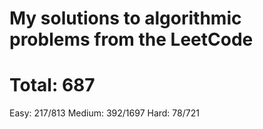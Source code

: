 # My solutions to algorithmic problems from the LeetCode

# Total:  687
Easy:   217/813
Medium: 392/1697
Hard:   78/721
